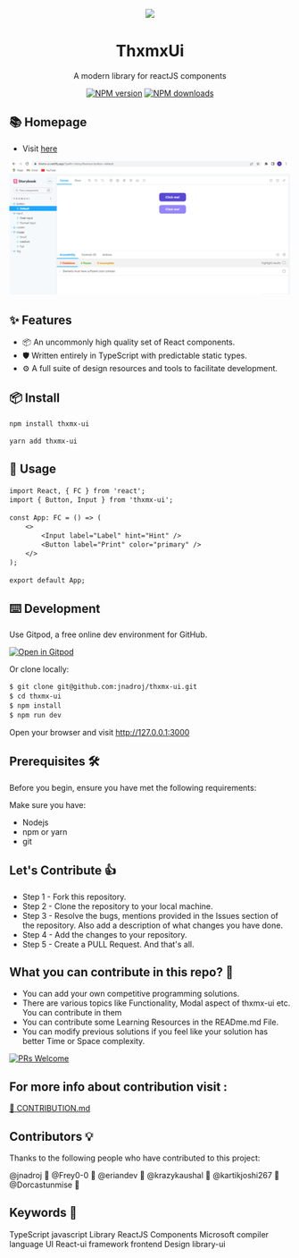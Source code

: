<p align="center">
  <a href="https://thxmx-ui.netlify.app/">
    <img width="200" src="https://www.npmjs.com/npm-avatar/eyJhbGciOiJIUzI1NiIsInR5cCI6IkpXVCJ9.eyJhdmF0YXJVUkwiOiJodHRwczovL3MuZ3JhdmF0YXIuY29tL2F2YXRhci8xODRhYjI2YmI1YWY5NWI0NDUwZDU5ZTkxMDJmZmU4Nj9zaXplPTQ5NiZkZWZhdWx0PXJldHJvIn0.jflG92OORasQnbyRID5jAj1Znw_6XUZvxBU90BIujI8">
  </a>
</p>

<h1 align="center">ThxmxUi</h1>

<div align="center">

A modern library for reactJS components

[![NPM version][npm-image]][npm-url] [![NPM downloads][download-image]][download-url]

[npm-image]: https://img.shields.io/npm/v/thxmx-ui?style=for-the-badge
[npm-url]: https://www.npmjs.com/package/thxmx-ui
[download-image]: https://img.shields.io/npm/dm/thxmx-ui.svg?style=for-the-badge
[download-url]: https://npmjs.org/package/thxmx-ui

</div>

## 📚 Homepage

-   Visit [here](https://thxmx-ui.netlify.app/)

![s2](<./public/assets/Screenshot%20(185).png>)

## ✨ Features

-   📦 An uncommonly high quality set of React components.
-   🛡 Written entirely in TypeScript with predictable static types.
-   ⚙️ A full suite of design resources and tools to facilitate development.

## 📦 Install

```bash
npm install thxmx-ui
```

```bash
yarn add thxmx-ui
```

## 🔨 Usage

```tsx
import React, { FC } from 'react';
import { Button, Input } from 'thxmx-ui';

const App: FC = () => (
    <>
        <Input label="Label" hint="Hint" />
        <Button label="Print" color="primary" />
    </>
);

export default App;
```

## ⌨️ Development

Use Gitpod, a free online dev environment for GitHub.

[![Open in Gitpod](https://gitpod.io/button/open-in-gitpod.svg)](https://gitpod.io/#https://github.com/jnadroj/thxmx-ui)

Or clone locally:

```bash
$ git clone git@github.com:jnadroj/thxmx-ui.git
$ cd thxmx-ui
$ npm install
$ npm run dev
```

Open your browser and visit http://127.0.0.1:3000

## Prerequisites 🛠️

Before you begin, ensure you have met the following requirements:

Make sure you have:

-   Nodejs
-   npm or yarn
-   git

## Let's Contribute 👍

-   Step 1 - Fork this repository.
-   Step 2 - Clone the repository to your local machine.
-   Step 3 - Resolve the bugs, mentions provided in the Issues section of the repository. Also add a description of what changes you have done.
-   Step 4 - Add the changes to your repository.
-   Step 5 - Create a PULL Request. And that's all.

## What you can contribute in this repo? 👊

-   You can add your own competitive programming solutions.
-   There are various topics like Functionality, Modal aspect of thxmx-ui etc. You can contribute in them
-   You can contribute some Learning Resources in the READme.md File.
-   You can modify previous solutions if you feel like your solution has better Time or Space complexity.

[![PRs Welcome](https://img.shields.io/badge/PRs-welcome-brightgreen.svg?style=flat-square)](http://makeapullrequest.com)

## For more info about contribution visit :

<a href="https://github.com/jnadroj/thxmx-ui/blob/master/CONTRIBUTING.md">🔗 CONTRIBUTION.md</a>

## Contributors 💡

Thanks to the following people who have contributed to this project:

@jnadroj 📖
@Frey0-0 🐛
@eriandev 🐛
@krazykaushal 🐛
@kartikjoshi267 🐛
@Dorcastunmise 🐛

## Keywords 🤌

TypeScript javascript Library ReactJS Components Microsoft compiler language UI React-ui framework
frontend Design library-ui
